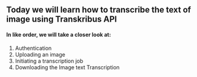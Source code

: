 ## Today we will learn how to transcribe the text of image using Transkribus API 

#### In like order, we will take a closer look at: 

1. Authentication
2. Uploading an image
3. Initiating a transcription job
4. Downloading the Image text Transcription



   

